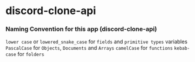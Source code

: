 # discord-clone-api

### Naming Convention for this app (discord-clone-api)

`lower case` or `lowered_snake_case` for `fields` and `primitive types` variables
`PascalCase` for `Objects`, `Documents` and `Arrays`
`camelCase` for `functions`
`kebab-case` for `folders`
